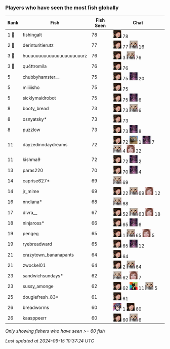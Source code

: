 ### Players who have seen the most fish globally
| Rank | Fish | Fish Seen | Chat |
|------|--------|-----------|-------|
| 1 🥇  | fishingalt  | 78 | ![breadworms](https://raw.githubusercontent.com/blableblup/gofish/main/images/players/breadworms.png) 78 |
| 2 🥈  | derinturitierutz  | 77 | ![breadworms](https://raw.githubusercontent.com/blableblup/gofish/main/images/players/breadworms.png) 77  ![psp1g](https://raw.githubusercontent.com/blableblup/gofish/main/images/players/psp1g.png) 16 |
| 3 🥉  | huuuuuuuuuuuuuuuuuuuuuurz  | 76 | ![breadworms](https://raw.githubusercontent.com/blableblup/gofish/main/images/players/breadworms.png) 3  ![psp1g](https://raw.githubusercontent.com/blableblup/gofish/main/images/players/psp1g.png) 76 |
| 3 🥉  | qu4ttromila  | 76 | ![breadworms](https://raw.githubusercontent.com/blableblup/gofish/main/images/players/breadworms.png) 76 |
| 5  | chubbyhamster__  | 75 | ![breadworms](https://raw.githubusercontent.com/blableblup/gofish/main/images/players/breadworms.png) 75  ![julialuxel](https://raw.githubusercontent.com/blableblup/gofish/main/images/players/julialuxel.png) 20 |
| 5  | miiiiisho  | 75 | ![breadworms](https://raw.githubusercontent.com/blableblup/gofish/main/images/players/breadworms.png) 75 |
| 5  | sicklymaidrobot  | 75 | ![breadworms](https://raw.githubusercontent.com/blableblup/gofish/main/images/players/breadworms.png) 75  ![julialuxel](https://raw.githubusercontent.com/blableblup/gofish/main/images/players/julialuxel.png) 6 |
| 8  | booty_bread  | 73 | ![breadworms](https://raw.githubusercontent.com/blableblup/gofish/main/images/players/breadworms.png) 73  ![psp1g](https://raw.githubusercontent.com/blableblup/gofish/main/images/players/psp1g.png) 6 |
| 8  | osnyatsky*  | 73 | ![breadworms](https://raw.githubusercontent.com/blableblup/gofish/main/images/players/breadworms.png) 73 |
| 8  | puzzlow  | 73 | ![breadworms](https://raw.githubusercontent.com/blableblup/gofish/main/images/players/breadworms.png) 73  ![julialuxel](https://raw.githubusercontent.com/blableblup/gofish/main/images/players/julialuxel.png) 8 |
| 11  | dayzedinndaydreams  | 72 | ![breadworms](https://raw.githubusercontent.com/blableblup/gofish/main/images/players/breadworms.png) 72  ![d_egree](https://raw.githubusercontent.com/blableblup/gofish/main/images/players/d_egree.png) 1  ![julialuxel](https://raw.githubusercontent.com/blableblup/gofish/main/images/players/julialuxel.png) 7  ![psp1g](https://raw.githubusercontent.com/blableblup/gofish/main/images/players/psp1g.png) 4  ![vaiastol](https://raw.githubusercontent.com/blableblup/gofish/main/images/players/vaiastol.png) 22 |
| 11  | kishma9  | 72 | ![breadworms](https://raw.githubusercontent.com/blableblup/gofish/main/images/players/breadworms.png) 72  ![julialuxel](https://raw.githubusercontent.com/blableblup/gofish/main/images/players/julialuxel.png) 2 |
| 13  | paras220  | 70 | ![breadworms](https://raw.githubusercontent.com/blableblup/gofish/main/images/players/breadworms.png) 70  ![julialuxel](https://raw.githubusercontent.com/blableblup/gofish/main/images/players/julialuxel.png) 4 |
| 14  | caprise627*  | 69 | ![psp1g](https://raw.githubusercontent.com/blableblup/gofish/main/images/players/psp1g.png) 69 |
| 14  | jr_mime  | 69 | ![breadworms](https://raw.githubusercontent.com/blableblup/gofish/main/images/players/breadworms.png) 22  ![psp1g](https://raw.githubusercontent.com/blableblup/gofish/main/images/players/psp1g.png) 69  ![vaiastol](https://raw.githubusercontent.com/blableblup/gofish/main/images/players/vaiastol.png) 12 |
| 16  | nndiana*  | 68 | ![psp1g](https://raw.githubusercontent.com/blableblup/gofish/main/images/players/psp1g.png) 68 |
| 17  | divra__  | 67 | ![breadworms](https://raw.githubusercontent.com/blableblup/gofish/main/images/players/breadworms.png) 52  ![psp1g](https://raw.githubusercontent.com/blableblup/gofish/main/images/players/psp1g.png) 63  ![vaiastol](https://raw.githubusercontent.com/blableblup/gofish/main/images/players/vaiastol.png) 18 |
| 18  | ninjaross*  | 66 | ![breadworms](https://raw.githubusercontent.com/blableblup/gofish/main/images/players/breadworms.png) 65  ![julialuxel](https://raw.githubusercontent.com/blableblup/gofish/main/images/players/julialuxel.png) 6 |
| 19  | pengeg  | 65 | ![breadworms](https://raw.githubusercontent.com/blableblup/gofish/main/images/players/breadworms.png) 1  ![psp1g](https://raw.githubusercontent.com/blableblup/gofish/main/images/players/psp1g.png) 65  ![vaiastol](https://raw.githubusercontent.com/blableblup/gofish/main/images/players/vaiastol.png) 5 |
| 19  | ryebreadward  | 65 | ![breadworms](https://raw.githubusercontent.com/blableblup/gofish/main/images/players/breadworms.png) 65  ![julialuxel](https://raw.githubusercontent.com/blableblup/gofish/main/images/players/julialuxel.png) 12 |
| 21  | crazytown_bananapants  | 64 | ![breadworms](https://raw.githubusercontent.com/blableblup/gofish/main/images/players/breadworms.png) 64 |
| 21  | zwockel01  | 64 | ![breadworms](https://raw.githubusercontent.com/blableblup/gofish/main/images/players/breadworms.png) 2  ![psp1g](https://raw.githubusercontent.com/blableblup/gofish/main/images/players/psp1g.png) 64 |
| 23  | sandwichsundays*  | 62 | ![psp1g](https://raw.githubusercontent.com/blableblup/gofish/main/images/players/psp1g.png) 62  ![vaiastol](https://raw.githubusercontent.com/blableblup/gofish/main/images/players/vaiastol.png) 7 |
| 23  | sussy_amonge  | 62 | ![breadworms](https://raw.githubusercontent.com/blableblup/gofish/main/images/players/breadworms.png) 62  ![omie](https://raw.githubusercontent.com/blableblup/gofish/main/images/players/omie.png) 11  ![psp1g](https://raw.githubusercontent.com/blableblup/gofish/main/images/players/psp1g.png) 5 |
| 25  | dougiefresh_83*  | 61 | ![breadworms](https://raw.githubusercontent.com/blableblup/gofish/main/images/players/breadworms.png) 61 |
| 26  | breadworms  | 60 | ![ajspyman](https://raw.githubusercontent.com/blableblup/gofish/main/images/players/ajspyman.png) 1  ![breadworms](https://raw.githubusercontent.com/blableblup/gofish/main/images/players/breadworms.png) 60 |
| 26  | kaasppeerr  | 60 | ![breadworms](https://raw.githubusercontent.com/blableblup/gofish/main/images/players/breadworms.png) 60  ![psp1g](https://raw.githubusercontent.com/blableblup/gofish/main/images/players/psp1g.png) 6 |

_Only showing fishers who have seen >= 60 fish_

_Last updated at 2024-09-15 10:37:24 UTC_